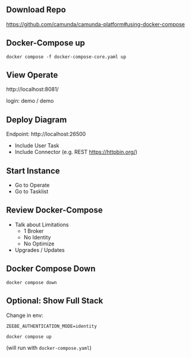 ## Download Repo
https://github.com/camunda/camunda-platform#using-docker-compose

## Docker-Compose up

```shell
docker compose -f docker-compose-core.yaml up
```

## View Operate
http://localhost:8081/

login: demo / demo

## Deploy Diagram
Endpoint: http://localhost:26500
- Include User Task
- Include Connector (e.g. REST https://httpbin.org/)

## Start Instance
- Go to Operate
- Go to Tasklist

## Review Docker-Compose
- Talk about Limitations
    - 1 Broker
    - No Identity
    - No Optimize
- Upgrades / Updates

## Docker Compose Down

```shell
docker compose down
```

## Optional: Show Full Stack

Change in env:

`ZEEBE_AUTHENTICATION_MODE=identity`

```shell
docker compose up
```
(will run with `docker-compose.yaml`)
